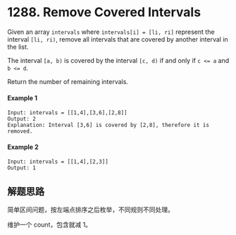 # 1288. Remove Covered Intervals

Given an array `intervals` where `intervals[i] = [li, ri]` represent the interval `[li, ri)`, remove all intervals that are covered by another interval in the list.

The interval `[a, b)` is covered by the interval `[c, d)` if and only if `c <= a` and `b <= d`.

Return the number of remaining intervals.

#### Example 1

```
Input: intervals = [[1,4],[3,6],[2,8]]
Output: 2
Explanation: Interval [3,6] is covered by [2,8], therefore it is removed.
```

#### Example 2

```
Input: intervals = [[1,4],[2,3]]
Output: 1
```

## 解题思路

简单区间问题，按左端点排序之后枚举，不同规则不同处理。

维护一个 count，包含就减 1。
